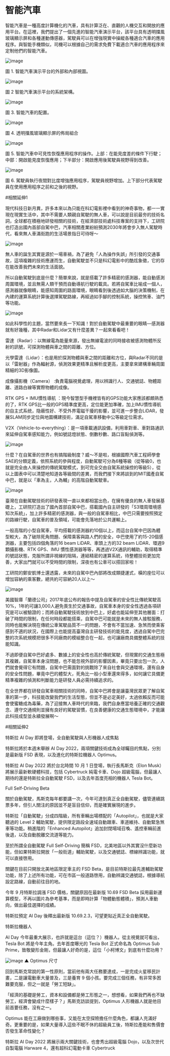 # 智能汽車

智能汽車是一種高度計算機化的汽車，具有計算泛在、直觀的人機交互和開放的應用平台。在這裡，我們提出了一個先進的智能汽車演示平台，該平台具有透明擋風玻璃顯示屏和各種運動傳感器，駕駛員可以在增強現實中操縱各種適合汽車的應用程序。與智能手機類似，司機可以根據自己的需求免費下載適合汽車的應用程序來定制他們的智能汽車。

![image](https://github.com/smartCarLab/smartCar/blob/master/image/image1.png?raw=true)

圖 1. 智能汽車演示平台的外部和內部視圖。

![image](https://github.com/smartCarLab/smartCar/blob/master/image/image2.png?raw=true)

圖 2 智能汽車演示平台的系統架構。

![image](https://github.com/smartCarLab/smartCar/blob/master/image/image3.png?raw=true)

圖 3. 智能汽車的配置。

![image](https://github.com/smartCarLab/smartCar/blob/master/image/image4.png?raw=true)

圖 4. 透明擋風玻璃顯示屏的佈局組合

![image](https://github.com/smartCarLab/smartCar/blob/master/image/image5.png?raw=true)

圖 5. 智能汽車中可見性恢復應用程序的操作。上部：在能見度差的條件下行駛；中部：開啟能見度恢復應用；下半部分：開啟應用後駕駛員視野得到改善。

![image](https://github.com/smartCarLab/smartCar/blob/master/image/image6.PNG?raw=true)

圖 6. 駕駛員執行夜間對比度增強應用程序，駕駛員視野增加。上下部分代表駕駛員在使用應用程序之前和之後的視野。

#相關延伸1

現代科技日新月異，許多本來以為只能在科幻電影裡中看到的神奇事物，都一一實現在現實生活中，其中不需要人類親自駕駛的無人車，可以說是目前最夯的技術名詞，全球都在積極地研發相關的技術，在經濟部技術處科技專案的支持下，工研院也打造出國內首部自駕中巴，汽車相關產業紛紛預測2030年將會步入無人駕駛時代，看來無人車滿街跑的生活場景指日可待呀～

![image](https://github.com/smartCarLab/smartCar/blob/master/image/image7.PNG?raw=true)

無人車的誕生其實是源於一場車禍，為了避免「人為操作失誤」所引發的交通事故，這項複雜的技術應運而生，自動駕駛並不只是科幻電影中的酷炫象徵，它的存在能改善我們未來的生活面貌。
 
所以自動駕駛到底是什麼？簡單來說，就是搭載了許多精密的感測器，能自動感測周圍環境，並且無需人類干預而自動導航行駛的載具。若將自駕車比喻成一個人，感測器就像眼睛，能感知周圍的路面環境，眼睛看到後透過如大腦的決策機制，在內建的運算系統計算後選擇駕駛路線，再經過如手腳的控制系統，操控煞車、油門等功能。
 

![image](https://github.com/smartCarLab/smartCar/blob/master/image/image8.PNG?raw=true)

如此科學性的主題，當然要來長一下知識！對於自動駕駛中最重要的眼睛—感測器就有好幾種，其中Radar和Lidar又有什麼差異？一起來看看吧！

雷達（Radar）：以無線電為能量來源，發出無線電波的同時接收被感測物體所反射的訊號，可探測物體與車之間的距離、方位。

光學雷達（Lidar）：也是用於探測物體與車之間的距離和方位，與Radar不同的是以「雷射器」作為輻射源，偵測效果更精準且解析度更高，主要拿來建構車輛周圍精細的3D影像圖。

成像攝影機（Camera） :負責電腦視覺處理，用以辨識行人、交通號誌、物體距離、道路白線等實際物體的成像。

RTK GPS + IMU慣性導航 ：現今智慧型手機裡皆有的GPS功能大家應該都頗熟悉的了，RTK GPS比一般的GPS精準度更高，定位能更加準確，加上IMU慣性導航的自主式系统，隐蔽性好、不受外界電磁干擾的影響，並可進一步整合LiDAR，發展SLAM同步定位與地圖構建技術，滿足自駕車移動中公等級定位需求。

V2X（Vehicle-to-everything）：是一項車載通訊設備，利用車對車、車對路通訊來延伸自駕車感知能力，例如號誌燈狀態、倒數秒數、路口盲點偵測等。

![image](https://github.com/smartCarLab/smartCar/blob/master/image/image9.PNG?raw=true)

什麼？在自駕車的世界也有搞階級制度？威～不是啦，根據國際汽車工程師學會SAE的分類定義，依照系統的參與程度，自動駕駛可分為6種等級（從等級0，也就是完全由人來操控的傳統駕駛模式，到可完全交由自駕系統操控的等級5），從以上圖表中可以清楚地知道各等級間的差異，而我們接下來將談到的MIT國產自駕中巴，就是以「車為主，人為輔」的高階自動駕駛車。

![image](https://github.com/smartCarLab/smartCar/blob/master/image/image10.PNG?raw=true)

臺灣在自動駕駛技術的研發表現一直以來都相當出色，在擁有優良的無人車發展基礎上，工研院打造出了國內首部自駕中巴，搭載國內自主研發的「S3環周環境感知次系統」，加上許多精密的感測器，與一般的自駕車相比，中巴只需要按照預定的路線行駛，自駕車的普及領域，可能會先落地於公共運輸上。

一般高階的小型自駕車，平均搭載的感測器約10個以上，而這台自駕中巴因為體型較大，為了破除死角問題、保障乘客與路人們的安全，中巴使用了約15-20個感測器，主要包括四個角落的16 beam LiDAR、車頭上方的32 beam LiDAR、環週9顆攝影機、RTK GPS、IMU 慣性感測器等等，再透過V2X通訊的輔助，取得精準的號誌狀態，克服所謂非視線的阻隔，連結精密的運算系統，待整體技術更加完善，大家出門就可以不受時間的限制，深夜也有公車可以搭回家啦！

工研院的鄭安凱博士還透露，未來的自駕中巴內部將改成類捷運式，橫的座位可以增加容納的乘客數，總共約可容納20人以上～

![image](https://github.com/smartCarLab/smartCar/blob/master/image/image11.PNG?raw=true)

美國智庫「蘭德公司」2017年底公布的報告中提及自駕車的安全性比傳統駕駛高10%，1年約可讓3,000人避免喪生於交通事故，自駕車本身的安全性透過各項研究是可以被驗證的；而將自動駕駛技術放到中巴上，好處也能延伸至其他層面：打破了時間的限制，在任何時段都能搭乘，自駕中巴可能就是未來的無人接駁服務，同時也能解決現在傳統公車駕駛品質不一的問題，不會有不當加速、急煞而使乘客感到不適的狀況，在國際上也能提高臺灣自主研發技術的能見度，透過自駕中巴完整的次系統規模把很多不同廠商的模組整合在一起，也可讓廠商具備整體系統的技能知識。

不過即便自駕中巴好處多、數據上的安全性也高於傳統駕駛，但現實的交通生態極其複雜，自駕車本身沒問題，也不能忽視外部的影響因素，畢竟只要出包一次，人們就會覺得它有問題，自駕中巴需面對的挑戰除了來自社會與交通環境，還有自身的安全性問題，畢竟中巴的體型大，死角比一般小型車還來得多，如何讓它具備更精準複雜的偵測和判斷能力是研發人員必需持續追求的。

在全世界都在研發自駕車相關技術的同時，自駕中巴將會是讓臺灣民眾更了解自駕車的第一步，科技能改變我們的生活型態，但並不是必定美好，太過依賴反而可能會使蜜糖成為毒藥，為了迎接無人車時代的來臨，我們自身應當培養正確的交通觀念、遵守交通規則並擁有良好的駕駛習慣，在良善健康的交通生態環境中，才能讓此科技成型並永續發展啊～

#相關延伸2

特斯拉 AI Day 即將登場，全自動駕駛與人形機器人成焦點

特斯拉將於本週末舉辦 AI Day 2022，兩項關鍵技術成為全球矚目的焦點，分別是最新版 FSD 表現，以及進化的特斯拉機器人 Optimus。

特斯拉 AI Day 2022 將於台北時間 10 月 1 日登場，執行長馬斯克（Elon Musk）將展示最新軟硬體科技，包括 Cybertruck 純電卡車、Dojo 超級電腦，但最讓人期待的還是特斯拉全自動駕駛 FSD，以及去年首度亮相的機器人 Tesla Bot。

Full Self-Driving Beta

關於自動駕駛，馬斯克每年都要講一次，今年可達到真正全自動駕駛，儘管連續跳票多年，但引人關注的原因並不是盲目信仰，而是確實展現的進步。

特斯拉「自動駕駛」分成四階級，所有車輛出場標配的「Autopilot」，也就是大家聽過的 Level 2 輔助駕駛，提供限定路段全速域自動跟車、車道維持、自動緊急煞車等功能。稍進階的「Enhanced Autopilot」追加封閉場域召喚、遙控車輛前進後退，以及自動脫離交流道等能力。

至於所謂全自動駕駛 Full Self-Driving 簡稱 FSD，北美地區以外其實沒什麼新功能，但如果特斯拉開放「一般街道」輔助駕駛，以及交通號誌、標線辨識功能，就可以直接啓用。

關鍵在目前只開放北美地區限定車主的 FSD Beta，是目前特斯拉最先進輔助駕駛功能，除了上述所有功能，可在市區一般道路啓用，自動辨識交通號誌，根據導航設定路線，自動前往目的地。

今年 9 月特斯拉調漲 FSD 價格，關鍵原因在最新版 10.69 FSD Beta 採用最新運算模型，不再以圖片為參考基準，而是即時計算「物體動態體積」，預測人車動向，做出最佳選擇的成績。

特斯拉預定 AI Day 後釋出最新版 10.69.2.3，可望更貼近真正全自動駕駛。

特斯拉機器人

AI Day 今年最重大展示，也許就是這台（這位？）機器人。從主視覺就可看出，Tesla Bot 將是今年主角。去年首度曝光的 Tesla Bot 正式命名為 Optimus Sub Prime，致敬變形金剛，但最讓人好奇的是，這位「小柯博文」到底有什麼功用？

![image](https://github.com/smartCarLab/smartCar/blob/master/image/image12.PNG?raw=true)
▲ Optimus 尺寸

回到馬斯克常說的第一性原則，當前他有兩大任務要達成，一是完成火星移民計畫，二是讓電動車大量普及，三是養育 9 個小孩。要完成三個任務，有非常多困難要克服，但之一就是「勞工短缺」。

「經濟的基礎是勞工，資本和設備都是勞工形態之一，想想看，如果我們再也不缺勞工，經濟會變成什麼樣子？」馬斯克訪談提到，Optimus 人形機器人就是他目前首要任務，沒有之一。

Optimus 能在工廠做到哪些事，又能在太空探險擔任什麼角色，都讓人充滿好奇。更重要的是，如果大量導入這些不眠不休的超級員工後，特斯拉產能和售價會否發生革命性變化？

特斯拉 AI Day 2022 將展示兩大關鍵技術，也會秀出超級電腦 Dojo，以及次世代自製電腦 Harware 4，還有超科幻電動卡車 Cybertruck

